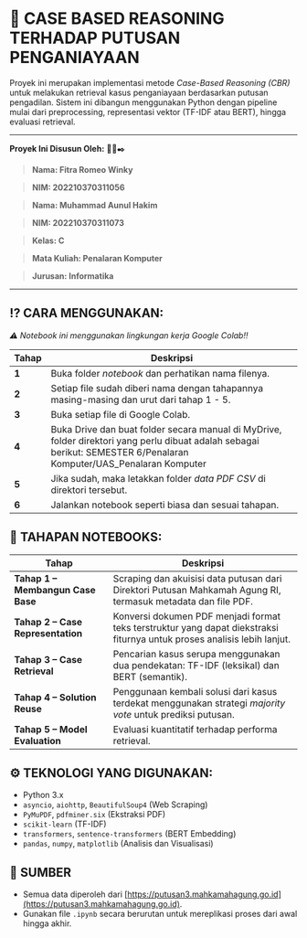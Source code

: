 # 🧠 CASE BASED REASONING TERHADAP PUTUSAN PENGANIAYAAN

Proyek ini merupakan implementasi metode *Case-Based Reasoning (CBR)* untuk melakukan retrieval kasus penganiayaan berdasarkan putusan pengadilan. Sistem ini dibangun menggunakan Python dengan pipeline mulai dari preprocessing, representasi vektor (TF-IDF atau BERT), hingga evaluasi retrieval.

---

**Proyek Ini Disusun Oleh:** 👨‍🎓✒️
>**Nama: Fitra Romeo Winky**

>**NIM: 202210370311056**

>**Nama: Muhammad Aunul Hakim**

>**NIM: 202210370311073**

>**Kelas: C**

>**Mata Kuliah: Penalaran Komputer**

>**Jurusan: Informatika**

---

## ⁉️ CARA MENGGUNAKAN:
*⚠️ Notebook ini menggunakan lingkungan kerja Google Colab‼️*

| Tahap | Deskripsi |
|------|-----------|
| **1** | Buka folder *notebook* dan perhatikan nama filenya. |
| **2** | Setiap file sudah diberi nama dengan tahapannya masing-masing dan urut dari tahap 1 - 5. |
| **3** | Buka setiap file di Google Colab. |
| **4** | Buka Drive dan buat folder secara manual di MyDrive, folder direktori yang perlu dibuat adalah sebagai berikut: SEMESTER 6/Penalaran Komputer/UAS_Penalaran Komputer |
| **5** | Jika sudah, maka letakkan folder *data* *PDF* *CSV* di direktori tersebut. |
| **6** | Jalankan notebook seperti biasa dan sesuai tahapan. |

## 🔁 TAHAPAN NOTEBOOKS:

| Tahap | Deskripsi |
|------|-----------|
| **Tahap 1 – Membangun Case Base** | Scraping dan akuisisi data putusan dari Direktori Putusan Mahkamah Agung RI, termasuk metadata dan file PDF. |
| **Tahap 2 – Case Representation** | Konversi dokumen PDF menjadi format teks terstruktur yang dapat diekstraksi fiturnya untuk proses analisis lebih lanjut. |
| **Tahap 3 – Case Retrieval** | Pencarian kasus serupa menggunakan dua pendekatan: TF-IDF (leksikal) dan BERT (semantik). |
| **Tahap 4 – Solution Reuse** | Penggunaan kembali solusi dari kasus terdekat menggunakan strategi *majority vote* untuk prediksi putusan. |
| **Tahap 5 – Model Evaluation** | Evaluasi kuantitatif terhadap performa retrieval. |

## ⚙️ TEKNOLOGI YANG DIGUNAKAN:

- Python 3.x
- `asyncio`, `aiohttp`, `BeautifulSoup4` (Web Scraping)
- `PyMuPDF`, `pdfminer.six` (Ekstraksi PDF)
- `scikit-learn` (TF-IDF)
- `transformers`, `sentence-transformers` (BERT Embedding)
- `pandas`, `numpy`, `matplotlib` (Analisis dan Visualisasi)

## 📌 SUMBER

- Semua data diperoleh dari [https://putusan3.mahkamahagung.go.id](https://putusan3.mahkamahagung.go.id).
- Gunakan file `.ipynb` secara berurutan untuk mereplikasi proses dari awal hingga akhir.
